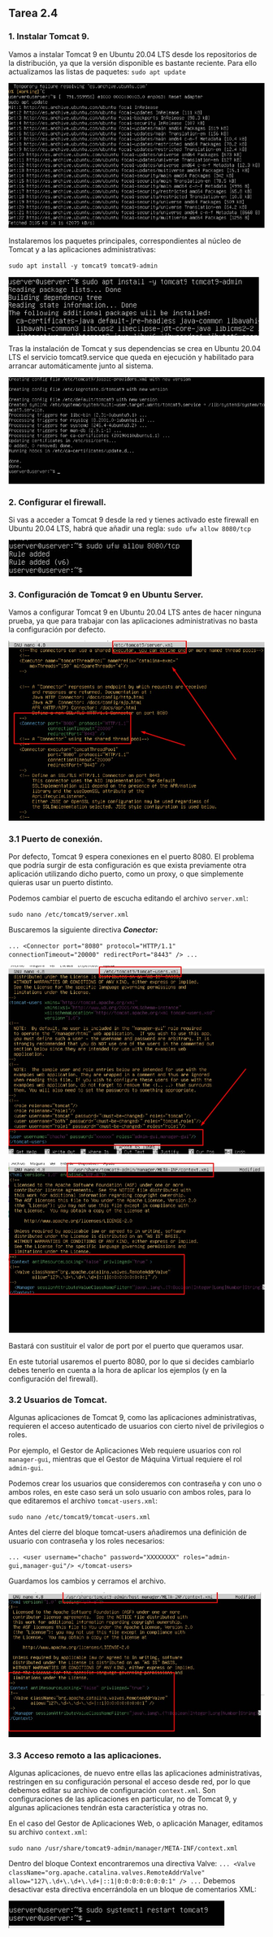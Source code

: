 ## Tarea 2.4 
### 1. Instalar Tomcat 9.

Vamos a instalar Tomcat 9 en Ubuntu 20.04 LTS desde los repositorios de la distribución, ya que la versión disponible es bastante reciente. Para ello actualizamos las listas de paquetes:
`sudo apt update`

![actualizamos version](4.jpg)

Instalaremos los paquetes principales, correspondientes al núcleo de Tomcat y a las aplicaciones administrativas:

`sudo apt install -y tomcat9 tomcat9-admin`

![instalamos tomcat 9](5.jpg)

Tras la instalación de Tomcat y sus dependencias se crea en Ubuntu 20.04 LTS el servicio tomcat9.service que queda en ejecución y habilitado para arrancar automáticamente junto al sistema.

![creando ubuntu 20.04](6.jpg)

### 2. Configurar el firewall.

Si vas a acceder a Tomcat 9 desde la red y tienes activado este firewall en Ubuntu 20.04 LTS, habrá que añadir una regla:
`sudo ufw allow 8080/tcp`

![crear firewall](7.jpg)

### 3. Configuración de Tomcat 9 en Ubuntu Server.
Vamos a configurar Tomcat 9 en Ubuntu 20.04 LTS antes de hacer ninguna prueba, ya que para trabajar con las aplicaciones administrativas no basta la configuración por defecto.

![Configurando tomcat 9 en ubuntu server](8.jpg)

### 3.1 Puerto de conexión.
Por defecto, Tomcat 9 espera conexiones en el puerto 8080. El problema que podría surgir de esta configuración es que exista previamente otra aplicación utilizando dicho puerto, como un proxy, o que simplemente quieras usar un puerto distinto.

Podemos cambiar el puerto de escucha editando el archivo `server.xml`:

`sudo nano /etc/tomcat9/server.xml`

Buscaremos la siguiente directiva ***Conector:***

`...
    <Connector port="8080" protocol="HTTP/1.1"
               connectionTimeout="20000"
               redirectPort="8443" />
...`

![/etc/tomcat9/tomcat-users.xml](9.jpg)

![/usr/share/tomcat9-admin/manager/META-INF/context.xml](10.jpg)

Bastará con sustituir el valor de port por el puerto que queramos usar.

En este tutorial usaremos el puerto 8080, por lo que si decides cambiarlo debes tenerlo en cuenta a la hora de aplicar los ejemplos (y en la configuración del firewall).

### 3.2 Usuarios de Tomcat.
Algunas aplicaciones de Tomcat 9, como las aplicaciones administrativas, requieren el acceso autenticado de usuarios con cierto nivel de privilegios o roles.

Por ejemplo, el Gestor de Aplicaciones Web requiere usuarios con rol `manager-gui`, mientras que el Gestor de Máquina Virtual requiere el rol `admin-gui`.

Podemos crear los usuarios que consideremos con contraseña y con uno o ambos roles, en este caso será un solo usuario con ambos roles, para lo que editaremos el archivo `tomcat-users.xml`:

`sudo nano /etc/tomcat9/tomcat-users.xml`

Antes del cierre del bloque tomcat-users añadiremos una definición de usuario con contraseña y los roles necesarios:

`...
        <user username="chacho" password="XXXXXXXX" roles="admin-gui,manager-gui"/>
</tomcat-users>`

Guardamos los cambios y cerramos el archivo.

![/usr/share/tomcat9-admin/host-manager/META-INF/context.xml](11.jpg)

### 3.3 Acceso remoto a las aplicaciones.
Algunas aplicaciones, de nuevo entre ellas las aplicaciones administrativas, restringen en su configuración personal el acceso desde red, por lo que debemos editar su archivo de configuración `context.xml`. Son configuraciones de las aplicaciones en particular, no de Tomcat 9, y algunas aplicaciones tendrán esta característica y otras no.

En el caso del Gestor de Aplicaciones Web, o aplicación Manager, editamos su archivo `context.xml`:

`sudo nano /usr/share/tomcat9-admin/manager/META-INF/context.xml`

Dentro del bloque Context encontraremos una directiva Valve:
`
...
  <Valve className="org.apache.catalina.valves.RemoteAddrValve"
         allow="127\.\d+\.\d+\.\d+|::1|0:0:0:0:0:0:0:1" />
...
`
Debemos desactivar esta directiva encerrándola en un bloque de comentarios XML:

![](12.jpg)
